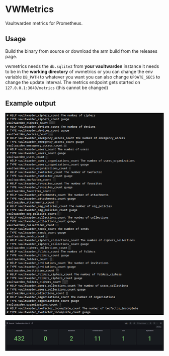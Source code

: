 # VWMetrics

Vaultwarden metrics for Prometheus.

## Usage

Build the binary from source or download the arm build from the releases page.

vwmetrics needs the `db.sqlite3` from **your vaultwarden** instance it needs to be in the **working directory** of vwmetrics or you can change the env variable `DB_PATH` to whatever you want you can also change `UPDATE_SECS` to change the update interval.
The metrics endpoint gets started on `127.0.0.1:3040/metrics` (this cannot be changed)

## Example output

![](.github/pics/pic.png)

[![](.github/pics/prev.png)](./.github/dash.json)
